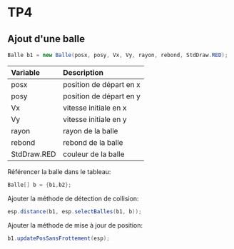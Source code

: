 # TP4 
## Ajout d'une balle
``` java
Balle b1 = new Balle(posx, posy, Vx, Vy, rayon, rebond, StdDraw.RED);
```
|Variable| Description          |
|:-----|:-------------------------|
|posx | position de départ en x |
|posy | position de départ en y |
|Vx   | vitesse initiale en x   |
|Vy   | vitesse initiale en y   |
|rayon | rayon de la balle |
|rebond | rebond de la balle |
|StdDraw.RED | couleur de la balle |

Référencer la balle dans le tableau:
``` java
Balle[] b = {b1,b2};
```
Ajouter la méthode de détection de collision:
``` java
esp.distance(b1, esp.selectBalles(b1, b));
```
Ajouter la méthode de mise à jour de position:
``` java
b1.updatePosSansFrottement(esp);
```
